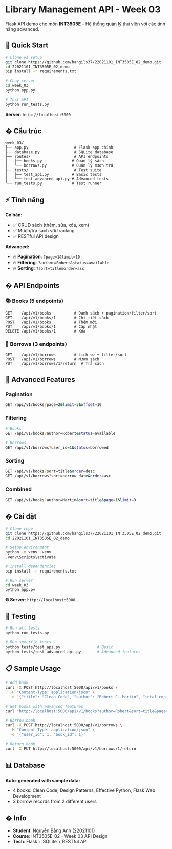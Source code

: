 # Library Management API - Week 03

Flask API demo cho môn **INT3505E** - Hệ thống quản lý thư viện với các tính năng advanced.

## 🚀 Quick Start

```bash
# Clone và setup
git clone https://github.com/bangils37/22021101_INT3505E_02_demo.git
cd 22021101_INT3505E_02_demo
pip install -r requirements.txt

# Chạy server
cd week_03
python app.py

# Test API
python run_tests.py
```

**Server**: `http://localhost:5000`

## � Cấu trúc

```
week_03/
├── app.py                    # Flask app chính
├── database.py               # SQLite database
├── routes/                   # API endpoints
│   ├── books.py             # Quản lý sách  
│   └── borrows.py           # Quản lý mượn trả
├── tests/                    # Test suite
│   ├── test_api.py          # Basic tests
│   └── test_advanced_api.py # Advanced tests
└── run_tests.py             # Test runner
```

## ⚡ Tính năng

**Cơ bản:**
- ✅ CRUD sách (thêm, sửa, xóa, xem)
- ✅ Mượn/trả sách với tracking
- ✅ RESTful API design

**Advanced:**
- 🔥 **Pagination**: `?page=1&limit=10`
- 🔥 **Filtering**: `?author=Robert&status=available`
- 🔥 **Sorting**: `?sort=title&order=asc`

## �️ API Endpoints

### 📚 Books (5 endpoints)
```http
GET    /api/v1/books          # Danh sách + pagination/filter/sort
GET    /api/v1/books/1        # Chi tiết sách  
POST   /api/v1/books          # Thêm mới
PUT    /api/v1/books/1        # Cập nhật
DELETE /api/v1/books/1        # Xóa
```

### 📖 Borrows (3 endpoints) 
```http
GET    /api/v1/borrows        # Lịch sử + filter/sort
POST   /api/v1/borrows        # Mượn sách
PUT    /api/v1/borrows/1/return  # Trả sách
```

## 🔧 Advanced Features

### Pagination
```bash
GET /api/v1/books?page=2&limit=5&offset=10
```

### Filtering  
```bash
# Books
GET /api/v1/books?author=Robert&status=available

# Borrows  
GET /api/v1/borrows?user_id=1&status=borrowed
```

### Sorting
```bash
GET /api/v1/books?sort=title&order=desc
GET /api/v1/borrows?sort=borrow_date&order=asc
```

### Combined
```bash
GET /api/v1/books?author=Martin&sort=title&page=1&limit=3
```

## � Cài đặt

```bash
# Clone repo
git clone https://github.com/bangils37/22021101_INT3505E_02_demo.git
cd 22021101_INT3505E_02_demo

# Setup environment  
python -m venv .venv
.venv\Scripts\activate

# Install dependencies
pip install -r requirements.txt

# Run server
cd week_03
python app.py
```

**🌐 Server**: `http://localhost:5000`

## 🧪 Testing

```bash
# Run all tests
python run_tests.py

# Run specific tests  
python tests/test_api.py                # Basic
python tests/test_advanced_api.py       # Advanced features
```

## 📋 Sample Usage

```bash
# Add book
curl -X POST http://localhost:5000/api/v1/books \
  -H "Content-Type: application/json" \
  -d '{"title": "Clean Code", "author": "Robert C. Martin", "total_copies": 5}'

# Get books with advanced features
curl "http://localhost:5000/api/v1/books?author=Robert&sort=title&page=1&limit=3"

# Borrow book
curl -X POST http://localhost:5000/api/v1/borrows \
  -H "Content-Type: application/json" \
  -d '{"user_id": 1, "book_id": 1}'

# Return book
curl -X PUT http://localhost:5000/api/v1/borrows/1/return
```

## 📊 Database

**Auto-generated with sample data:**
- 4 books: Clean Code, Design Patterns, Effective Python, Flask Web Development
- 3 borrow records from 2 different users

## � Info

- **Student**: Nguyễn Bằng Anh (22021101)
- **Course**: INT3505E_02 - Week 03 API Design
- **Tech**: Flask + SQLite + RESTful API
